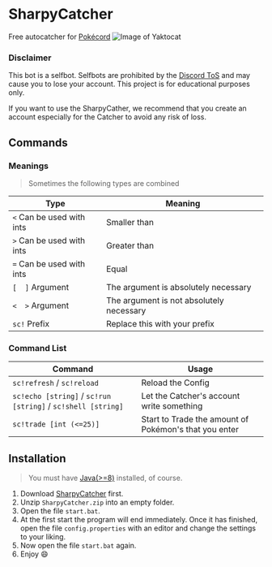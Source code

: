 # SharpyCatcher
Free autocatcher for [Pokécord](https://www.pokecord.com/)
![Image of Yaktocat](https://www2.pic-upload.de/img/36217582/logo-shadow2.png)

### Disclaimer
This bot is a selfbot. Selfbots are prohibited by the [Discord ToS](https://discordapp.com/terms) and may cause you to lose your account.
This project is for educational purposes only.

If you want to use the SharpyCather, we recommend that you create an account especially for the Catcher to avoid any risk of loss.

## Commands
### Meanings
> Sometimes the following types are combined

| Type  | Meaning |
| ------------- | ------------- |
| ``<`` Can be used with ints | Smaller than  |
| ``>`` Can be used with ints | Greater than  |
| ``=`` Can be used with ints | Equal |
| ``[  ]`` Argument | The argument is absolutely necessary |
| ``<  >`` Argument | The argument is not absolutely necessary |
| ``sc!`` Prefix | Replace this with your prefix |

### Command List
| Command  | Usage |
| ------------- | ------------- |
| ``sc!refresh`` / ``sc!reload``  | Reload the Config  |
| ``sc!echo [string]`` / ``sc!run [string]`` / ``sc!shell [string]``  | Let the Catcher's account write something  |
| ``sc!trade [int (<=25)]``  | Start to Trade the amount of Pokémon's that you enter  |

## Installation
> You must have [Java(>=8)](https://java.com/de/download/) installed, of course.

1. Download [SharpyCatcher](https://github.com/ConCodeDC/SharpyCatcher/releases) first.
2. Unzip ``SharpyCatcher.zip`` into an empty folder.
5. Open the file ``start.bat``.
6. At the first start the program will end immediately. Once it has finished, open the file ``config.properties`` with an editor and change the settings to your liking.
7. Now open the file ``start.bat`` again.
8. Enjoy 😄
